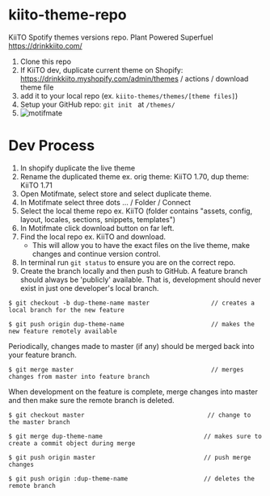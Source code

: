 # kiito-theme-repo

KiiTO Spotify themes versions repo.
Plant Powered Superfuel https://drinkkiito.com/

1) Clone this repo
2) If KiiTO dev, duplicate current theme on Shopify: https://drinkkiito.myshopify.com/admin/themes / actions / download theme file
3) add it to your local repo (ex. ```kiito-themes/themes/[theme files]```)
4) Setup your GitHub repo: ```git init ``` at ```/themes/```
5) ![motifmate](https://i.ibb.co/HngWHhs/connect-motifmate-to-local-repo.png)

# Dev Process

1) In shopify duplicate the live theme
2) Rename the duplicated theme ex. orig theme: KiiTO 1.70, dup theme: KiiTO 1.71
3) Open Motifmate, select store and select duplicate theme.
4) In Motifmate select three dots ... / Folder / Connect
5) Select the local theme repo ex. KiiTO (folder contains "assets, config, layout, locales, sections, snippets, templates")
6) In Motifmate click download button on far left.
7) Find the local repo ex. KiiTO and download.
    - This will allow you to have the exact files on the live theme, make changes and continue version control.
8) In terminal run ```git status``` to ensure you are on the correct repo.
9) Create the branch locally and then push to GitHub. A feature branch should always be 'publicly' available. That is, development should never exist in just one developer's local branch.

```
$ git checkout -b dup-theme-name master                 // creates a local branch for the new feature
```

```
$ git push origin dup-theme-name                        // makes the new feature remotely available
```

Periodically, changes made to master (if any) should be merged back into your feature branch.

```
$ git merge master                                      // merges changes from master into feature branch
```

When development on the feature is complete, merge changes into master and then make sure the remote branch is deleted.

```
$ git checkout master                                  // change to the master branch
``` 

```
$ git merge dup-theme-name                            // makes sure to create a commit object during merge
```

```
$ git push origin master                              // push merge changes
```

```
$ git push origin :dup-theme-name                     // deletes the remote branch
```